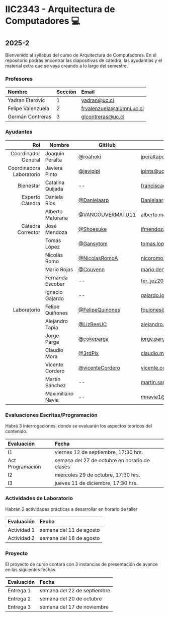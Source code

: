 # IIC2343 - Arquitectura de Computadores 💻

## 2025-2

Bienvenido al syllabus del curso de Arquitectura de Computadores. En el repositorio podrás encontrar las diapositivas de cátedra, las ayudantías y el material extra que se vaya creando a lo largo del semestre.


### Profesores

| Nombre           | Sección | Email                 |
| :--------------- | :------ | :-------------------- |
| Yadran Eterovic   | 1     | yadran@uc.cl          |
| Felipe Valenzuela  | 2       | frvalenzuela@alumni.uc.cl |
| Germán Contreras  | 3      | glcontreras@uc.cl          |

### Ayudantes
|                  Rol | Nombre                       | GitHub                                                     | Correo                   |
| -------------------: | ---------------------------- | ---------------------------------------------------------- | ------------------------ |
| Coordinador General         | Joaquín Peralta           | [@roahoki](https://github.com/roahoki) | jperaltaperez@uc.cl | 
| Coordinadora Laboratorio         | Javiera Pinto           | [@javipipi](https://github.com/javipipi) | jpints@uc.cl |
| Bienestar         | Catalina Quijada           | -- |  franciscaquijada@uc.cl |
| Experto Cátedra         | Daniela Ríos           | [@Danielaarp](https://github.com/Danielaarp) | Danielaarp@uc.cl |
|          | Alberto Maturana           | [@VANCOUVERMATU11](https://github.com/VANCOUVERMATU11) | alberto.maturana@uc.cl |
| Cátedra Corrector          | José Mendoza           | [@Shoesuke](https://github.com/Shoesuke) | jfmendoza@uc.cl |
|          | Tomás López           | [@Gansytom](https://github.com/Gansytom) | tomas.lopezm20@uc.cl |
|          | Nicolás Romo           | [@NicolasRomoA](https://github.com/NicolasRomoA) | nicoromo2001@gmail.com |
|          | Mario Rojas           | [@Couvenn](https://github.com/Couvenn) | mario.denzel@estudiante.uc.cl|
|          | Fernanda Escobar           | -- | fer_jez2002@uc.cl|
|          | Ignacio Gajardo           | -- |  gajardo.ignacio@uc.cl|
| Laboratorio         | Felipe Quiñones           | [@FelipeQuinones](https://github.com/FelipeQuinones) | fquiones@uc.cl |
|          | Alejandro Tapia           | [@LizBeeUC](https://github.com/LizBeeUC) | alejandro.tapia@uc.cl |
|          | Jorge Parga           | [@cokeparga](https://github.com/cokeparga) | jorge.parga@uc.cl |
|          | Claudio Mora           | [@3rdPix](https://github.com/3rdPix) | claudio.mora@uc.cl |
|          | Vicente Cordero           | [@vicenteCordero](https://github.com/vicenteCordero) | vicente.cordero@uc.cl |
|          | Martín Sánchez           | -- | martin.sanchez@uc.cl |
|          | Maximiliano Navia           | -- |  mnavia1@uc.cl |


### Evaluaciones Escritas/Programación 

Habrá 3 interrogaciones, donde se evaluarán los aspectos teóricos del contenido.

| Evaluación | Fecha                     |
| :--------- | :------------------------ |
| I1         | viernes 12 de septiembre, 17:30 hrs.|
| Act Programación         | semana del 27 de octubre en horario de clases |
| I2         | miércoles 29 de octubre, 17:30 hrs. |
| I3     | jueves 11 de diciembre, 17:30 hrs.  |


### Actividades de Laboratorio 

Habrán 2 actividades prácticas a desarrollar en horario de taller 

| Evaluación | Fecha                     |
| :--------- | :------------------------ |
| Actividad 1         | semana del 11 de agosto|
| Actividad 2         | semana del 18 de agosto |


### Proyecto 

El proyecto de curso contará con 3 instancias de presentación de avance en las siguientes fechas

| Evaluación | Fecha                     |
| :--------- | :------------------------ |
| Entrega 1| semana del 22 de septiembre|
| Entrega 2         | semana del 20 de octubre |
| Entrega 3 | semana del 17 de noviembre |



